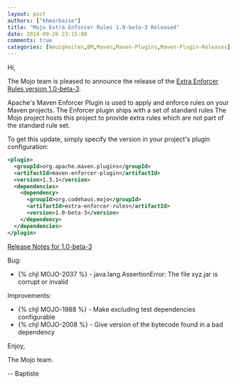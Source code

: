 ```yaml
---
layout: post
authors: ["khmarbaise"]
title: "Mojo Extra Enforcer Rules 1.0-beta-3 Released"
date: 2014-09-26 23:15:00
comments: true
categories: [Neuigkeiten,BM,Maven,Maven-Plugins,Maven-Plugin-Releases]
---
```

Hi, 

The Mojo team is pleased to announce the release of the 
[Extra Enforcer Rules version 1.0-beta-3](http://mojo.codehaus.org/extra-enforcer-rules/).

Apache's Maven Enforcer Plugin is used to apply and enforce rules on your 
Maven projects. 
The Enforcer plugin ships with a set of standard rules 
The Mojo project hosts this project to provide extra rules which are not 
part of the standard rule set. 


To get this update, simply specify the version in your project's plugin 
configuration: 

``` xml
<plugin> 
  <groupId>org.apache.maven.plugins</groupId> 
  <artifactId>maven-enforcer-plugin</artifactId> 
  <version>1.3.1</version> 
  <dependencies> 
    <dependency> 
      <groupId>org.codehaus.mojo</groupId> 
      <artifactId>extra-enforcer-rules</artifactId> 
      <version>1.0-beta-3</version> 
    </dependency> 
  </dependencies> 
</plugin> 
```

[Release Notes for 1.0-beta-3](http://jira.codehaus.org/secure/ReleaseNote.jspa?projectId=11062&version=19724)

Bug:

 * {% chjl MOJO-2037 %} - java.lang.AssertionError: The file xyz.jar is corrupt or invalid

Improvements:

 * {% chjl MOJO-1988 %} - Make excluding test dependencies configurable
 * {% chjl MOJO-2008 %} - Give version of the bytecode found in a bad dependency


Enjoy, 

The Mojo team. 

-- Baptiste 


